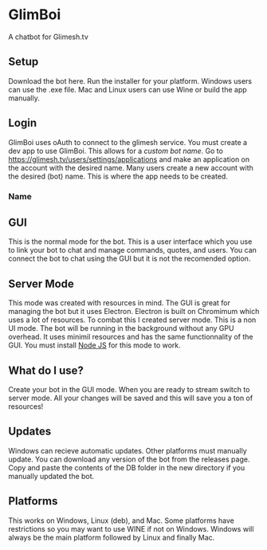 # GlimBoi
A chatbot for Glimesh.tv

## Setup
Download the bot here.
Run the installer for your platform. Windows users can use the .exe file. Mac and Linux users can use Wine or build the app manually.

## Login
GlimBoi uses oAuth to connect to the glimesh service. You must create a dev app to use GlimBoi. This allows for a *custom bot name.*
Go to https://glimesh.tv/users/settings/applications and make an application on the account with the desired name. Many users create a new account with the desired (bot) name. This is where the app needs to be created. 

### Name

## GUI
This is the normal mode for the bot. This is a user interface which you use to link your bot to chat and manage commands, quotes, and users.
You can connect the bot to chat using the GUI but it is not the recomended option.

## Server Mode
This mode was created with resources in mind. The GUI is great for managing the bot but it uses Electron. Electron is built on Chromimum which uses a lot of resources. To combat this I created server mode. This is a non UI mode. The bot will be running in the background without any GPU overhead. It uses minimil resources and has the same functionnality of the GUI. You must install [Node JS](https://nodejs.org) for this mode to work.

## What do I use?
Create your bot in the GUI mode. When you are ready to stream switch to server mode. All your changes will be saved and this will save you a ton of resources!

## Updates
Windows can recieve automatic updates. Other platforms must manually update. You can download any version of the bot from the releases page. Copy and paste the contents of the DB folder in the new directory if you manually updated the bot.

## Platforms
This works on Windows, Linux (deb), and Mac. Some platforms have restrictions so you may want to use WINE if not on Windows. Windows will always be the main platform followed by Linux and finally Mac.
